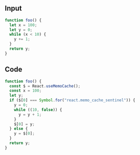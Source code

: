 
## Input

```javascript
function foo() {
  let x = 100;
  let y = 0;
  while (x < 10) {
    y += 1;
  }
  return y;
}

```

## Code

```javascript
function foo() {
  const $ = React.useMemoCache();
  const x = 100;
  let y;
  if ($[0] === Symbol.for("react.memo_cache_sentinel")) {
    y = 0;
    while ((10, false)) {
      y = y + 1;
    }
    $[0] = y;
  } else {
    y = $[0];
  }
  return y;
}

```
      